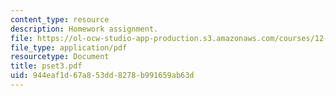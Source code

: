 ```yaml
---
content_type: resource
description: Homework assignment.
file: https://ol-ocw-studio-app-production.s3.amazonaws.com/courses/12-800-fluid-dynamics-of-the-atmosphere-and-ocean-fall-2004/944eaf1d67a853dd8278b991659ab63d_pset3.pdf
file_type: application/pdf
resourcetype: Document
title: pset3.pdf
uid: 944eaf1d-67a8-53dd-8278-b991659ab63d
---
```

